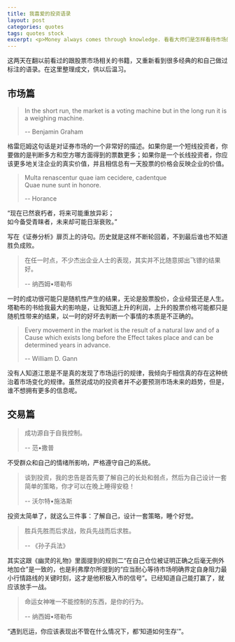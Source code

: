 ```yaml
---
title: 我喜爱的投资语录
layout: post
categories: quotes
tags: quotes stock
excerpt: <p>Money always comes through knowledge. 看看大师们是怎样看待市场的。</p>
---
```


这两天在翻以前看过的跟股票市场相关的书籍，又重新看到很多经典的和自己做过标注的语录。在这里整理成文，供以后温习。

## 市场篇

> In the short run, the market is a voting machine but in the long run it is a weighing machine.
> 
> -- Benjamin Graham

格雷厄姆这句话是对证券市场的一个非常好的描述。如果你是一个短线投资者，你要做的是判断多方和空方哪方面得到的票数更多；如果你是一个长线投资者，你应该更多地关注企业的真实价值，并且相信总有一天股票的价格会反映企业的价值。

> Multa renascentur quae iam cecidere, cadentque </br>
> Quae nune sunt in honore.
> 
> -- Horance

“现在已然衰朽者，将来可能重放异彩；</br>
如今备受青睐者，未来却可能日渐衰败。”

写在《证券分析》扉页上的诗句。历史就是这样不断轮回着，不到最后谁也不知道胜负成败。

> 在任一时点，不少杰出企业人士的表现，其实并不比随意掷出飞镖的结果好。
> 
> -- 纳西姆•塔勒布

一时的成功很可能只是随机性产生的结果，无论是股票股价，企业经营还是人生。塔勒布的书给我最大的影响是，让我知道上升的利润，上升的股票价格可能都只是随机性带来的结果，以一时的好坏去判断一个事情的本质是不正确的。

> Every movement in the market is the result of a natural law and of a Cause which exists long before the Effect takes place and can be determined years in advance. 
>
> -- William D. Gann

没有人知道江恩是不是真的发现了市场运行的规律，我倾向于相信真的存在这种统治着市场变化的规律。虽然说成功的投资者并不必要预测市场未来的趋势，但是，谁不想拥有更多的信息呢。

## 交易篇

> 成功源自于自我控制。
> 
> -- 范•撒普

不受群众和自己的情绪所影响，严格遵守自己的系统。

> 谈到投资，我的忠告是首先要了解自己的长处和弱点，然后为自己设计一套简单的策略，你才可以在晚上睡得安稳！
> 
> -- 沃尔特•施洛斯

投资太简单了，就这么三件事：了解自己，设计一套策略，睡个好觉。

> 胜兵先胜而后求战，败兵先战而后求胜。
> 
> -- 《孙子兵法》

其实这跟《幽灵的礼物》里面提到的规则二“在自己仓位被证明正确之后毫无例外地加仓”是一致的，也是利弗摩尔所提到的“应当耐心等待市场明确界定自身阻力最小行情路线的关键时刻，这才是他积极入市的信号”。已经知道自己能打赢了，就应该放手一战。

> 命运女神唯一不能控制的东西，是你的行为。
> 
> -- 纳西姆•塔勒布

“遇到厄运，你应该表现出不管在什么情况下，都‘知道如何生存’”。


